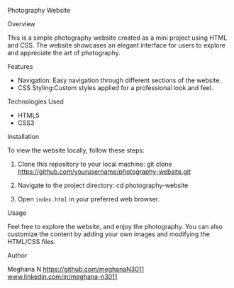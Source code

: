 Photography Website

Overview

This is a simple photography website created as a mini project using HTML and CSS. The website showcases an elegant interface for users to explore and appreciate the art of photography.

Features
- Navigation: Easy navigation through different sections of the website.
- CSS Styling:Custom styles applied for a professional look and feel.

Technologies Used

- HTML5
- CSS3

Installation

To view the website locally, follow these steps:

1. Clone this repository to your local machine:
   git clone https://github.com/yourusername/photography-website.git
  
2. Navigate to the project directory:
   cd photography-website
  
3. Open `index.html` in your preferred web browser.

Usage

Feel free to explore the website, and enjoy the photography. You can also customize the content by adding your own images and modifying the HTML/CSS files.

Author

Meghana N 
https://github.com/meghanaN3011
www.linkedin.com/in/meghana-n3011
 




